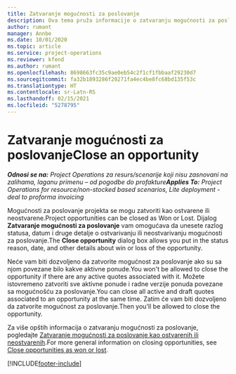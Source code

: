 ```yaml
---
title: Zatvaranje mogućnosti za poslovanje
description: Ova tema pruža informacije o zatvaranju mogućnosti za poslovanje projekta.
author: rumant
manager: Annbe
ms.date: 10/01/2020
ms.topic: article
ms.service: project-operations
ms.reviewer: kfend
ms.author: rumant
ms.openlocfilehash: 8698663fc35c9ae0eb54c2f1cf1fbbaaf29230d7
ms.sourcegitcommit: fa32b1893286f20271fa4ec4be8fc68bd135f53c
ms.translationtype: HT
ms.contentlocale: sr-Latn-RS
ms.lasthandoff: 02/15/2021
ms.locfileid: "5278795"
---
```

# <a name="close-an-opportunity"></a><span data-ttu-id="8ffb2-103">Zatvaranje mogućnosti za poslovanje</span><span class="sxs-lookup"><span data-stu-id="8ffb2-103">Close an opportunity</span></span>

<span data-ttu-id="8ffb2-104">_**Odnosi se na:** Project Operations za resurs/scenarije koji nisu zasnovani na zalihama, laganu primenu – od pogodbe do profakture_</span><span class="sxs-lookup"><span data-stu-id="8ffb2-104">_**Applies To:** Project Operations for resource/non-stocked based scenarios, Lite deployment - deal to proforma invoicing_</span></span>

<span data-ttu-id="8ffb2-105">Mogućnosti za poslovanje projekta se mogu zatvoriti kao ostvarene ili neostvarene.</span><span class="sxs-lookup"><span data-stu-id="8ffb2-105">Project opportunities can be closed as Won or Lost.</span></span> <span data-ttu-id="8ffb2-106">Dijalog **Zatvaranje mogućnosti za poslovanje** vam omogućava da unesete razlog statusa, datum i druge detalje o ostvarivanju ili neostvarivanju mogućnosti za poslovanje.</span><span class="sxs-lookup"><span data-stu-id="8ffb2-106">The **Close opportunity** dialog box allows you put in the status reason, date, and other details about win or loss of the opportunity.</span></span>

<span data-ttu-id="8ffb2-107">Neće vam biti dozvoljeno da zatvorite mogućnost za poslovanje ako su sa njom povezane bilo kakve aktivne ponude.</span><span class="sxs-lookup"><span data-stu-id="8ffb2-107">You won't be allowed to close the opportunity if there are any active quotes associated with it.</span></span> <span data-ttu-id="8ffb2-108">Možete istovremeno zatvoriti sve aktivne ponude i radne verzije ponuda povezane sa mogućnošću za poslovanje.</span><span class="sxs-lookup"><span data-stu-id="8ffb2-108">You can close all active and draft quotes associated to an opportunity at the same time.</span></span> <span data-ttu-id="8ffb2-109">Zatim će vam biti dozvoljeno da zatvorite mogućnost za poslovanje.</span><span class="sxs-lookup"><span data-stu-id="8ffb2-109">Then you'll be allowed to close the opportunity.</span></span>

<span data-ttu-id="8ffb2-110">Za više opštih informacija o zatvaranju mogućnosti za poslovanje, pogledajte [Zatvaranje mogućnosti za poslovanje kao ostvarenih ili neostvarenih](https://docs.microsoft.com/dynamics365/sales-enterprise/close-opportunity-won-lost-sales).</span><span class="sxs-lookup"><span data-stu-id="8ffb2-110">For more general information on closing opportunities, see [Close opportunities as won or lost](https://docs.microsoft.com/dynamics365/sales-enterprise/close-opportunity-won-lost-sales).</span></span>


[!INCLUDE[footer-include](../includes/footer-banner.md)]